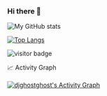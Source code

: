 ### Hi there 👋

<!--
**djghostghost/djghostghost** is a ✨ _special_ ✨ repository because its `README.md` (this file) appears on your GitHub profile.

Here are some ideas to get you started:

- 🔭 I’m currently working on ...
- 🌱 I’m currently learning ...
- 👯 I’m looking to collaborate on ...
- 🤔 I’m looking for help with ...
- 💬 Ask me about ...
- 📫 How to reach me: ...
- 😄 Pronouns: ...
- ⚡ Fun fact: ...
-->
![My GitHub stats](https://github-readme-stats.vercel.app/api?username=djghostghost&show_icons=true&theme=radical)


[![Top Langs](https://github-readme-stats.vercel.app/api/top-langs/?username=djghostghost)](https://github.com/djghostghost)


![visitor badge](https://visitor-badge.glitch.me/badge?page_id=djghostghost.visitor-badge)

  <summary>📈 Activity Graph</summary>
  <br/>
<a href="https://github.com/djghostghost"><img alt="djghostghost's Activity Graph" src="https://activity-graph.herokuapp.com/graph/?username=djghostghost&bg_color=fff&color=000&line=00E676&point=000&hide_border=true" /></a>
